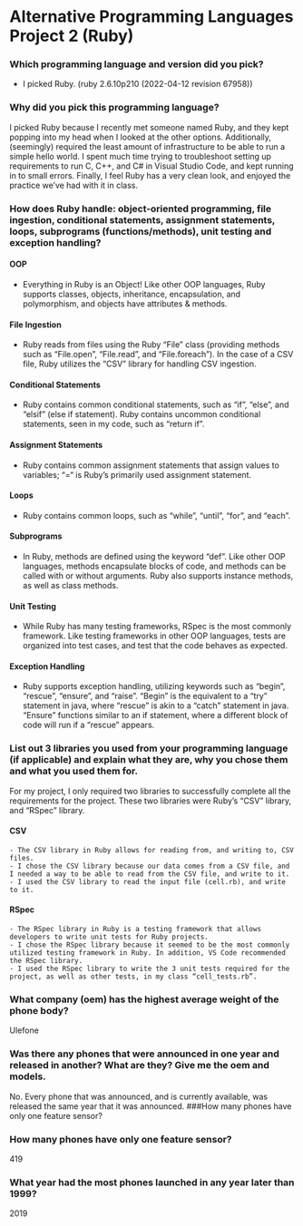 # Alternative Programming Languages Project 2 (Ruby)


### Which programming language and version did you pick? 
* I picked Ruby. (ruby 2.6.10p210 (2022-04-12 revision 67958)) 


### Why did you pick this programming language?
I picked Ruby because I recently met someone named Ruby, and they kept popping into my head when I looked at the other options. Additionally, (seemingly) required the least amount of infrastructure to be able to run a simple hello world. I spent much time trying to troubleshoot setting up requirements to run C, C++, and C# in Visual Studio Code, and kept running in to small errors. Finally, I feel Ruby has a very clean look, and enjoyed the practice we’ve had with it in class.

### How does Ruby handle: object-oriented programming, file ingestion, conditional statements, assignment statements, loops, subprograms (functions/methods), unit testing and exception handling?

#### OOP 
- Everything in Ruby is an Object! Like other OOP languages, Ruby supports classes, objects, inheritance, encapsulation, and polymorphism, and objects have attributes & methods. 
#### File Ingestion 
- Ruby reads from files using the Ruby “File” class (providing methods such as “File.open”, “File.read”, and “File.foreach”). In the case of a CSV file, Ruby utilizes the “CSV” library for handling CSV ingestion. 
#### Conditional Statements 
- Ruby contains common conditional statements, such as “if”, “else”, and “elsif” (else if statement). Ruby contains uncommon conditional statements, seen in my code, such as “return if”.
#### Assignment Statements 
- Ruby contains common assignment statements that assign values to variables; “=“ is Ruby’s primarily used assignment statement.
#### Loops 
- Ruby contains common loops, such as “while”, “until”, “for”, and “each”. 
#### Subprograms 
- In Ruby, methods are defined using the keyword “def”. Like other OOP languages, methods encapsulate blocks of code, and methods can be called with or without arguments. Ruby also supports instance methods, as well as class methods.
#### Unit Testing 
- While Ruby has many testing frameworks, RSpec is the most commonly framework. Like testing frameworks in other OOP languages, tests are organized into test cases, and test that the code behaves as expected. 
#### Exception Handling 
- Ruby supports exception handling, utilizing keywords such as “begin”, “rescue”, “ensure”, and “raise”. “Begin” is the equivalent to a “try” statement in java, where “rescue” is akin to a “catch” statement in java. “Ensure” functions similar to an if statement, where a different block of code will run if a “rescue” appears.

### List out 3 libraries you used from your programming language (if applicable) and explain what they are, why you chose them and what you used them for.

For my project, I only required two libraries to successfully complete all the requirements for the project. These two libraries were Ruby’s “CSV” library, and “RSpec” library.

#### CSV
	- The CSV library in Ruby allows for reading from, and writing to, CSV files.
	- I chose the CSV library because our data comes from a CSV file, and I needed a way to be able to read from the CSV file, and write to it.
	- I used the CSV library to read the input file (cell.rb), and write to it.
	
#### RSpec
	- The RSpec library in Ruby is a testing framework that allows developers to write unit tests for Ruby projects.
	- I chose the RSpec library because it seemed to be the most commonly utilized testing framework in Ruby. In addition, VS Code recommended the RSpec library.
	- I used the RSpec library to write the 3 unit tests required for the project, as well as other tests, in my class “cell_tests.rb”.


### What company (oem) has the highest average weight of the phone body? 
Ulefone

### Was there any phones that were announced in one year and released in another? What are they? Give me the oem and models. 
No. Every phone that was announced, and is currently available, was released the same year that it was announced.
###How many phones have only one feature sensor?

### How many phones have only one feature sensor? 
419

### What year had the most phones launched in any year later than 1999? 
2019
